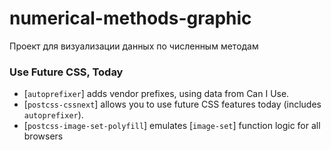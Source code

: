 # numerical-methods-graphic
Проект для визуализации данных по численным методам

<img align="left"
     alt=""
     src="https://pp.userapi.com/c638918/v638918248/61dd1/58BJg9xBosY.jpg">


### Use Future CSS, Today

* [`autoprefixer`] adds vendor prefixes, using data from Can I Use.
* [`postcss-cssnext`] allows you to use future CSS features today
  (includes `autoprefixer`).
* [`postcss-image-set-polyfill`] emulates [`image-set`] function logic for all browsers
